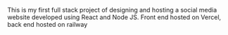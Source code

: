 This is my first full stack project of designing and hosting a social media website developed using React and Node JS. Front end hosted on Vercel, back end hosted on railway
